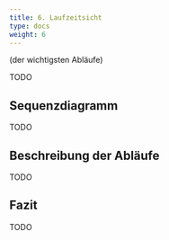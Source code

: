 ```yaml
---
title: 6. Laufzeitsicht
type: docs
weight: 6
---
```

(der wichtigsten Abläufe)

TODO

## Sequenzdiagramm

TODO

## Beschreibung der Abläufe

TODO

## Fazit

TODO